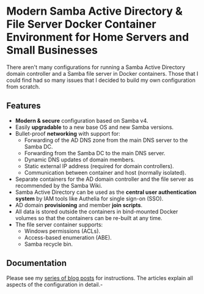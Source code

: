 # Modern Samba Active Directory & File Server Docker Container Environment for Home Servers and Small Businesses

There aren't many configurations for running a Samba Active Directory domain controller and a Samba file server in Docker containers. Those that I could find had so many issues that I decided to build my own configuration from scratch.

## Features

- **Modern & secure** configuration based on Samba v4.
- Easily **upgradable** to a new base OS and new Samba versions.
- Bullet-proof **networking** with support for:
  - Forwarding of the AD DNS zone from the main DNS server to the Samba DC.
  - Forwarding from the Samba DC to the main DNS server.
  - Dynamic DNS updates of domain members.
  - Static external IP address (required for domain controllers).
  - Communication between container and host (normally isolated).
- Separate containers for the AD domain controller and the file server as recommended by the Samba Wiki.
- Samba Active Directory can be used as the **central user authentication system** by IAM tools like Authelia for single sign-on (SSO).
- AD domain **provisioning** and member **join scripts**.
- All data is stored outside the containers in bind-mounted Docker volumes so that the containers can be re-built at any time.
- The file server container supports:
  - Windows permissions (ACLs).
  - Access-based enumeration (ABE).
  - Samba recycle bin.

## Documentation

Please see my [series of blog posts](https://helgeklein.com/blog/samba-active-directory-in-a-docker-container-installation-guide/) for instructions. The articles explain all aspects of the configuration in detail.-